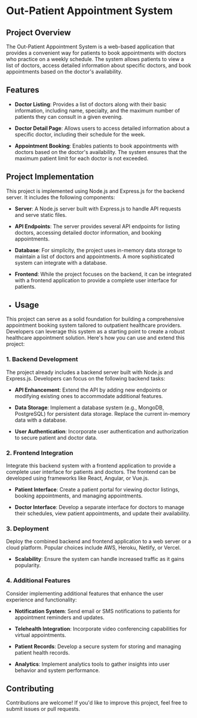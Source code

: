 # Out-Patient Appointment System

## Project Overview

The Out-Patient Appointment System is a web-based application that provides a convenient way for patients to book appointments with doctors who practice on a weekly schedule. The system allows patients to view a list of doctors, access detailed information about specific doctors, and book appointments based on the doctor's availability.

## Features

- **Doctor Listing**: Provides a list of doctors along with their basic information, including name, specialty, and the maximum number of patients they can consult in a given evening.

- **Doctor Detail Page**: Allows users to access detailed information about a specific doctor, including their schedule for the week.

- **Appointment Booking**: Enables patients to book appointments with doctors based on the doctor's availability. The system ensures that the maximum patient limit for each doctor is not exceeded.

## Project Implementation

This project is implemented using Node.js and Express.js for the backend server. It includes the following components:

- **Server**: A Node.js server built with Express.js to handle API requests and serve static files.

- **API Endpoints**: The server provides several API endpoints for listing doctors, accessing detailed doctor information, and booking appointments.

- **Database**: For simplicity, the project uses in-memory data storage to maintain a list of doctors and appointments. A more sophisticated system can integrate with a database.

- **Frontend**: While the project focuses on the backend, it can be integrated with a frontend application to provide a complete user interface for patients.

- ## Usage

This project can serve as a solid foundation for building a comprehensive appointment booking system tailored to outpatient healthcare providers. Developers can leverage this system as a starting point to create a robust healthcare appointment solution. Here's how you can use and extend this project:

### 1. Backend Development

The project already includes a backend server built with Node.js and Express.js. Developers can focus on the following backend tasks:

- **API Enhancement**: Extend the API by adding new endpoints or modifying existing ones to accommodate additional features.

- **Data Storage**: Implement a database system (e.g., MongoDB, PostgreSQL) for persistent data storage. Replace the current in-memory data with a database.

- **User Authentication**: Incorporate user authentication and authorization to secure patient and doctor data.

### 2. Frontend Integration

Integrate this backend system with a frontend application to provide a complete user interface for patients and doctors. The frontend can be developed using frameworks like React, Angular, or Vue.js.

- **Patient Interface**: Create a patient portal for viewing doctor listings, booking appointments, and managing appointments.

- **Doctor Interface**: Develop a separate interface for doctors to manage their schedules, view patient appointments, and update their availability.

### 3. Deployment

Deploy the combined backend and frontend application to a web server or a cloud platform. Popular choices include AWS, Heroku, Netlify, or Vercel.

- **Scalability**: Ensure the system can handle increased traffic as it gains popularity.

### 4. Additional Features

Consider implementing additional features that enhance the user experience and functionality:

- **Notification System**: Send email or SMS notifications to patients for appointment reminders and updates.

- **Telehealth Integration**: Incorporate video conferencing capabilities for virtual appointments.

- **Patient Records**: Develop a secure system for storing and managing patient health records.

- **Analytics**: Implement analytics tools to gather insights into user behavior and system performance.

## Contributing

Contributions are welcome! If you'd like to improve this project, feel free to submit issues or pull requests.



